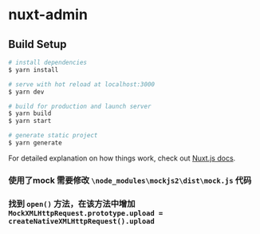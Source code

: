 # nuxt-admin

## Build Setup

```bash
# install dependencies
$ yarn install

# serve with hot reload at localhost:3000
$ yarn dev

# build for production and launch server
$ yarn build
$ yarn start

# generate static project
$ yarn generate
```

For detailed explanation on how things work, check out [Nuxt.js docs](https://nuxtjs.org).

### 使用了mock 需要修改 `\node_modules\mockjs2\dist\mock.js` 代码
### 找到 `open()` 方法，在该方法中增加 `MockXMLHttpRequest.prototype.upload = createNativeXMLHttpRequest().upload`
